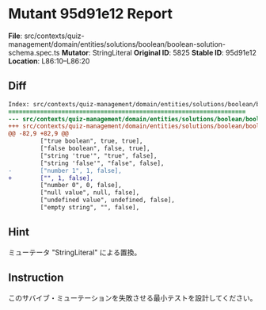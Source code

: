# Mutant 95d91e12 Report

**File**: src/contexts/quiz-management/domain/entities/solutions/boolean/boolean-solution-schema.spec.ts
**Mutator**: StringLiteral
**Original ID**: 5825
**Stable ID**: 95d91e12
**Location**: L86:10–L86:20

## Diff

```diff
Index: src/contexts/quiz-management/domain/entities/solutions/boolean/boolean-solution-schema.spec.ts
===================================================================
--- src/contexts/quiz-management/domain/entities/solutions/boolean/boolean-solution-schema.spec.ts	original
+++ src/contexts/quiz-management/domain/entities/solutions/boolean/boolean-solution-schema.spec.ts	mutated #5825
@@ -82,9 +82,9 @@
         ["true boolean", true, true],
         ["false boolean", false, true],
         ["string 'true'", "true", false],
         ["string 'false'", "false", false],
-        ["number 1", 1, false],
+        ["", 1, false],
         ["number 0", 0, false],
         ["null value", null, false],
         ["undefined value", undefined, false],
         ["empty string", "", false],
```

## Hint

ミューテータ "StringLiteral" による置換。

## Instruction

このサバイブ・ミューテーションを失敗させる最小テストを設計してください。
